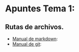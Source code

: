 # Apuntes Tema 1:

## Rutas de archivos.

- [Manual de markdown](markdown.md):
- [Manual de git](git.md):